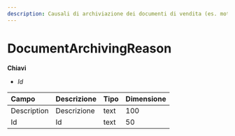 ```yaml
---
description: Causali di archiviazione dei documenti di vendita (es. motivi di non acquisto)
---
```


# DocumentArchivingReason

**Chiavi**

* _Id_

| Campo | Descrizione | Tipo | Dimensione |
| :--- | :--- | :--- | :--- |
| Description | Descrizione | text | 100 |
| Id | Id | text | 50 |

